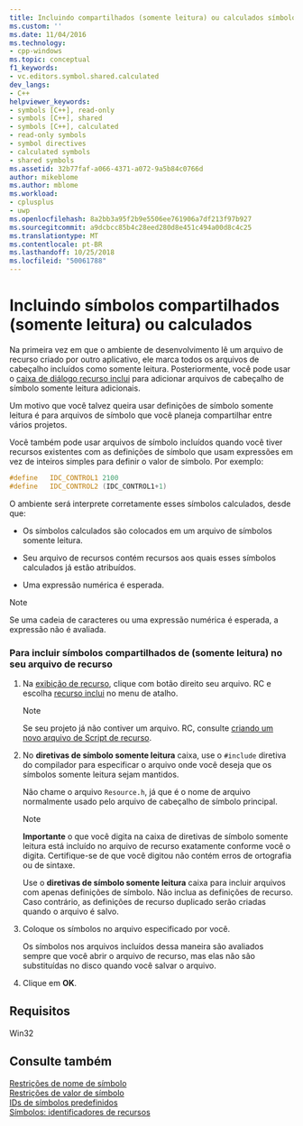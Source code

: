 ```yaml
---
title: Incluindo compartilhados (somente leitura) ou calculados símbolos | Microsoft Docs
ms.custom: ''
ms.date: 11/04/2016
ms.technology:
- cpp-windows
ms.topic: conceptual
f1_keywords:
- vc.editors.symbol.shared.calculated
dev_langs:
- C++
helpviewer_keywords:
- symbols [C++], read-only
- symbols [C++], shared
- symbols [C++], calculated
- read-only symbols
- symbol directives
- calculated symbols
- shared symbols
ms.assetid: 32b77faf-a066-4371-a072-9a5b84c0766d
author: mikeblome
ms.author: mblome
ms.workload:
- cplusplus
- uwp
ms.openlocfilehash: 8a2bb3a95f2b9e5506ee761906a7df213f97b927
ms.sourcegitcommit: a9dcbcc85b4c28eed280d8e451c494a00d8c4c25
ms.translationtype: MT
ms.contentlocale: pt-BR
ms.lasthandoff: 10/25/2018
ms.locfileid: "50061788"
---
```

# <a name="including-shared-read-only-or-calculated-symbols"></a>Incluindo símbolos compartilhados (somente leitura) ou calculados

Na primeira vez em que o ambiente de desenvolvimento lê um arquivo de recurso criado por outro aplicativo, ele marca todos os arquivos de cabeçalho incluídos como somente leitura. Posteriormente, você pode usar o [caixa de diálogo recurso inclui](../windows/resource-includes-dialog-box.md) para adicionar arquivos de cabeçalho de símbolo somente leitura adicionais.

Um motivo que você talvez queira usar definições de símbolo somente leitura é para arquivos de símbolo que você planeja compartilhar entre vários projetos.

Você também pode usar arquivos de símbolo incluídos quando você tiver recursos existentes com as definições de símbolo que usam expressões em vez de inteiros simples para definir o valor de símbolo. Por exemplo:

```cpp
#define   IDC_CONTROL1 2100
#define   IDC_CONTROL2 (IDC_CONTROL1+1)
```

O ambiente será interprete corretamente esses símbolos calculados, desde que:

- Os símbolos calculados são colocados em um arquivo de símbolos somente leitura.

- Seu arquivo de recursos contém recursos aos quais esses símbolos calculados já estão atribuídos.

- Uma expressão numérica é esperada.

> [!NOTE]
> Se uma cadeia de caracteres ou uma expressão numérica é esperada, a expressão não é avaliada.

### <a name="to-include-shared-read-only-symbols-in-your-resource-file"></a>Para incluir símbolos compartilhados de (somente leitura) no seu arquivo de recurso

1. Na [exibição de recurso](../windows/resource-view-window.md), clique com botão direito seu arquivo. RC e escolha [recurso inclui](../windows/resource-includes-dialog-box.md) no menu de atalho.

   > [!NOTE]
   > Se seu projeto já não contiver um arquivo. RC, consulte [criando um novo arquivo de Script de recurso](../windows/how-to-create-a-resource-script-file.md).

2. No **diretivas de símbolo somente leitura** caixa, use o `#include` diretiva do compilador para especificar o arquivo onde você deseja que os símbolos somente leitura sejam mantidos.

   Não chame o arquivo `Resource.h`, já que é o nome de arquivo normalmente usado pelo arquivo de cabeçalho de símbolo principal.

   > [!NOTE]
   > **Importante** o que você digita na caixa de diretivas de símbolo somente leitura está incluído no arquivo de recurso exatamente conforme você o digita. Certifique-se de que você digitou não contém erros de ortografia ou de sintaxe.

   Use o **diretivas de símbolo somente leitura** caixa para incluir arquivos com apenas definições de símbolo. Não inclua as definições de recurso. Caso contrário, as definições de recurso duplicado serão criadas quando o arquivo é salvo.

3. Coloque os símbolos no arquivo especificado por você.

   Os símbolos nos arquivos incluídos dessa maneira são avaliados sempre que você abrir o arquivo de recurso, mas elas não são substituídas no disco quando você salvar o arquivo.

4. Clique em **OK**.

## <a name="requirements"></a>Requisitos

Win32

## <a name="see-also"></a>Consulte também

[Restrições de nome de símbolo](../windows/symbol-name-restrictions.md)<br/>
[Restrições de valor de símbolo](../windows/symbol-value-restrictions.md)<br/>
[IDs de símbolos predefinidos](../windows/predefined-symbol-ids.md)<br/>
[Símbolos: identificadores de recursos](../windows/symbols-resource-identifiers.md)